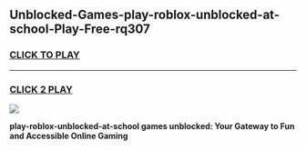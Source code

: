 
## Unblocked-Games-play-roblox-unblocked-at-school-Play-Free-rq307
<h3>
<a href="https://premium76.site?title=play-roblox-unblocked-at-school&ref=12A">CLICK TO PLAY</a></h3>
<hr>

<h3>
<a href="https://premium76.site?title=play-roblox-unblocked-at-school&ref=12A">CLICK 2 PLAY</a>
  
</h3>

<a href="https://premium76.site?title=play-roblox-unblocked-at-school&ref=12A"><img src="https://clearcache.store/games.png"></a>


**play-roblox-unblocked-at-school games unblocked: Your Gateway to Fun and Accessible Online Gaming**
